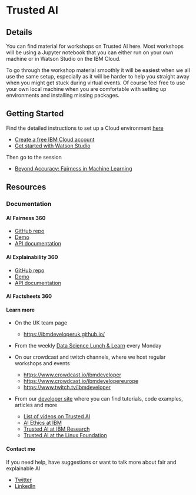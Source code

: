 # Trusted AI

## Details

You can find material for workshops on Trusted AI here. Most workshops will be using a Jupyter notebook that you can either run on your own machine or in Watson Studio on the IBM Cloud. 

To go through the workshop material smoothly it will be easiest when we all use the same setup, especially as it will be harder to help you straight away when you might get stuck during virtual events. Of course feel free to use your own local machine when you are comfortable with setting up environments and installing missing packages.

## Getting Started

Find the detailed instructions to set up a Cloud environment [here](https://github.com/IBMDeveloperUK/Trusted-AI-Workshops/blob/master/watson-studio-instructions.md)

* [Create a free IBM Cloud account](https://ibm.biz/BdqNqh)
* [Get started with Watson Studio](https://github.com/IBMDeveloperUK/Trusted-AI-Workshops/blob/master/watson-studio-instructions.md)

Then go to the session

* [Beyond Accuracy: Fairness in Machine Learning](https://github.com/IBMDeveloperUK/Trusted-AI-Workshops/blob/master/beyond-accuracy.md)
    
## Resources

### Documentation

#### AI Fairness 360

* [GitHub repo](https://github.com/Trusted-AI/AIF360)
* [Demo](https://aif360.mybluemix.net/)
* [API documentation](https://aif360.readthedocs.io/en/latest/)

#### AI Explainability 360

* [GitHub repo](https://github.com/Trusted-AI/AIX360)
* [Demo](http://aix360.mybluemix.net/)
* [API documentation](https://aix360.readthedocs.io/en/latest/)

#### AI Factsheets 360

#### Learn more

* On the UK team page 
    * https://ibmdeveloperuk.github.io/

* From the weekly [Data Science Lunch & Learn](https://github.com/IBMDeveloperUK/Data-Science-Lunch-and-Learn) every Monday
* On our crowdcast and twitch channels, where we host regular workshops and events
    * https://www.crowdcast.io/ibmdeveloper
    * https://www.crowdcast.io/ibmdevelopereurope
    * https://www.twitch.tv/ibmdeveloper

* From our [developer site](https://developer.ibm.com/) where you can find tutorials, code examples, articles and more
    * [List of videos on Trusted AI](https://aifs360.mybluemix.net/resources/videos)
    * [AI Ethics at IBM](https://www.ibm.com/artificial-intelligence/ethics)
    * [Trusted AI at IBM Research](https://www.research.ibm.com/artificial-intelligence/trusted-ai/)
    * [Trusted AI at the Linux Foundation](https://lfai.foundation/projects/trusted-ai/)

#### Contact me 

If you need help, have suggestions or want to talk more about fair and explainable AI

* [Twitter](https://twitter.com/MargrietGr)
* [LinkedIn](https://www.linkedin.com/in/margrietgroenendijk/)
